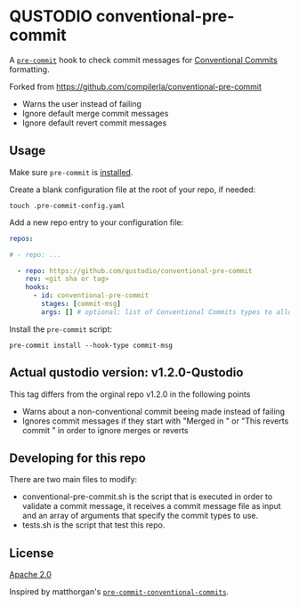 # QUSTODIO conventional-pre-commit

A [`pre-commit`](https://pre-commit.com) hook to check commit messages for
[Conventional Commits](https://conventionalcommits.org) formatting.

Forked from https://github.com/compilerla/conventional-pre-commit

- Warns the user instead of failing
- Ignore default merge commit messages
- Ignore default revert commit messages

## Usage

Make sure `pre-commit` is [installed](https://pre-commit.com#install).

Create a blank configuration file at the root of your repo, if needed:

```console
touch .pre-commit-config.yaml
```

Add a new repo entry to your configuration file:

```yaml
repos:

# - repo: ...

  - repo: https://github.com/qustodio/conventional-pre-commit
    rev: <git sha or tag>
    hooks:
      - id: conventional-pre-commit
        stages: [commit-msg]
        args: [] # optional: list of Conventional Commits types to allow
```

Install the `pre-commit` script:

```console
pre-commit install --hook-type commit-msg
```

## Actual qustodio version: v1.2.0-Qustodio

This tag differs from the orginal repo v1.2.0 in the following points
- Warns about a non-conventional commit beeing made instead of failing
- Ignores commit messages if they start with "Merged in " or "This reverts commit " in order to ignore merges or reverts

## Developing for this repo

There are two main files to modify:
- conventional-pre-commit.sh is the script that is executed in order to validate a commit message, it receives a commit message file as input and an array of arguments that specify the commit types to use.
- tests.sh is the script that test this repo.

## License

[Apache 2.0](LICENSE)

Inspired by matthorgan's [`pre-commit-conventional-commits`](https://github.com/matthorgan/pre-commit-conventional-commits).
